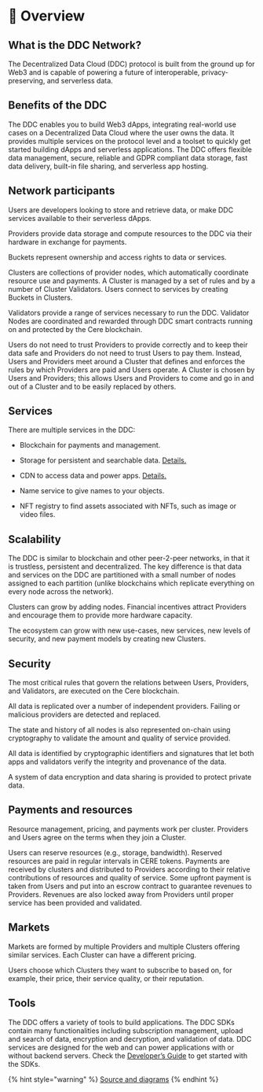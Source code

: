 # 📖 Overview

## What is the DDC Network?

The Decentralized Data Cloud (DDC) protocol is built from the ground up for Web3 and is capable of powering a future of interoperable, privacy-preserving, and serverless data.

## Benefits of the DDC

The DDC enables you to build Web3 dApps, integrating real-world use cases on a Decentralized Data Cloud where the user owns the data. It provides multiple services on the protocol level and a toolset to quickly get started building dApps and serverless applications. The DDC offers flexible data management, secure, reliable and GDPR compliant data storage, fast data delivery, built-in file sharing, and serverless app hosting. 

## Network participants

Users are developers looking to store and retrieve data, or make DDC services available to their serverless dApps.

Providers provide data storage and compute resources to the DDC via their hardware in exchange for payments.

Buckets represent ownership and access rights to data or services.

Clusters are collections of provider nodes, which automatically coordinate resource use and payments. A Cluster is managed by a set of rules and by a number of Cluster Validators. Users connect to services by creating Buckets in Clusters.

Validators provide a range of services necessary to run the DDC. Validator Nodes are coordinated and rewarded through DDC smart contracts running on and protected by the Cere blockchain.

Users do not need to trust Providers to provide correctly and to keep their data safe and Providers do not need to trust Users to pay them. Instead, Users and Providers meet around a Cluster that defines and enforces the rules by which Providers are paid and Users operate. A Cluster is chosen by Users and Providers; this allows Users and Providers to come and go in and out of a Cluster and to be easily replaced by others.


## Services

There are multiple services in the DDC:

- Blockchain for payments and management.

- Storage for persistent and searchable data. [Details.](storage-nodes)

- CDN to access data and power apps. [Details.](cdn-nodes)

- Name service to give names to your objects.

- NFT registry to find assets associated with NFTs, such as image or video files.


## Scalability

The DDC is similar to blockchain and other peer-2-peer networks, in that it is trustless, persistent and decentralized. The key difference is that data and services on the DDC are partitioned with a small number of nodes assigned to each partition (unlike blockchains which replicate everything on every node across the network). 

Clusters can grow by adding nodes. Financial incentives attract Providers and encourage them to provide more hardware capacity.

The ecosystem can grow with new use-cases, new services, new levels of security, and new payment models by creating new Clusters.


## Security

The most critical rules that govern the relations between Users, Providers, and Validators, are executed on the Cere blockchain.

All data is replicated over a number of independent providers. Failing or malicious providers are detected and replaced.

The state and history of all nodes is also represented on-chain using cryptography to validate the amount and quality of service provided.

All data is identified by cryptographic identifiers and signatures that let both apps and validators verify the integrity and provenance of the data.

A system of data encryption and data sharing is provided to protect private data.


## Payments and resources

Resource management, pricing, and payments work per cluster.  Providers and Users agree on the terms when they join a Cluster.

Users can reserve resources (e.g., storage, bandwidth). Reserved resources are paid in regular intervals in CERE tokens. Payments are received by clusters and distributed to Providers according to their relative contributions of resources and quality of service. Some upfront payment is taken from Users and put into an escrow contract to guarantee revenues to Providers. Revenues are also locked away from Providers until proper service has been provided and validated.


## Markets

Markets are formed by multiple Providers and multiple Clusters offering similar services. Each Cluster can have a different pricing.

Users choose which Clusters they want to subscribe to based on, for example, their price, their service quality, or their reputation.


## Tools

The DDC offers a variety of tools to build applications. The DDC SDKs contain many functionalities including subscription management, upload and search of data, encryption and decryption, and validation of data. DDC services are designed for the web and can power applications with or without backend servers. Check the [Developer’s Guide](developer-guide) to get started with the SDKs.


{% hint style="warning" %}
[Source and diagrams](https://github.com/Cerebellum-Network/ddc-bucket-contract/blob/main/bucket/README.md)
{% endhint %}

